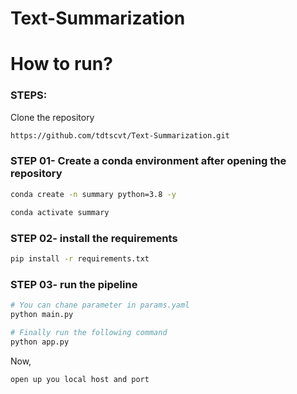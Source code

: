 # Text-Summarization

# How to run?
### STEPS:

Clone the repository

```bash
https://github.com/tdtscvt/Text-Summarization.git
```
### STEP 01- Create a conda environment after opening the repository

```bash
conda create -n summary python=3.8 -y
```

```bash
conda activate summary
```


### STEP 02- install the requirements
```bash
pip install -r requirements.txt
```


### STEP 03- run the pipeline
```bash
# You can chane parameter in params.yaml
python main.py
```


```bash
# Finally run the following command
python app.py
```

Now,
```bash
open up you local host and port
```
